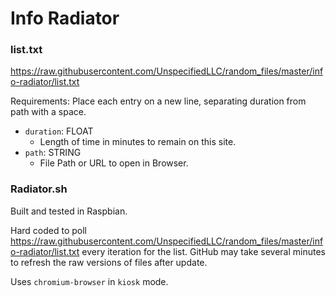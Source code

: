 # Info Radiator

### list.txt

https://raw.githubusercontent.com/UnspecifiedLLC/random_files/master/info-radiator/list.txt

Requirements:
    Place each entry on a new line, separating duration from path with a space.

- `duration`: FLOAT
    - Length of time in minutes to remain on this site.
- `path`: STRING
    - File Path or URL to open in Browser.

### Radiator.sh

Built and tested in Raspbian.

Hard coded to poll https://raw.githubusercontent.com/UnspecifiedLLC/random_files/master/info-radiator/list.txt every iteration for the list. GitHub may take several minutes to refresh the raw versions of files after update.

Uses `chromium-browser` in `kiosk` mode.

